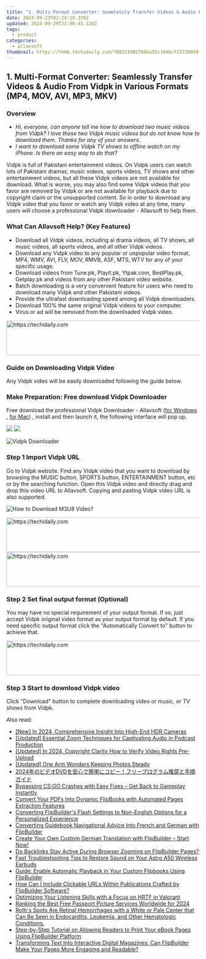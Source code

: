 ```yaml
---
title: "1. Multi-Format Converter: Seamlessly Transfer Videos & Audio From Vidpk in Various Formats (MP4, MOV, AVI, MP3, MKV)"
date: 2024-09-23T01:24:10.376Z
updated: 2024-09-29T23:00:43.128Z
tags:
  - product
categories:
  - allavsoft
thumbnail: https://thmb.techidaily.com/7802234057966a55c104bcf23729049f87338b2a1d7bc4238b5d8ebb2aadc3bf.jpg
---
```


## 1. Multi-Format Converter: Seamlessly Transfer Videos & Audio From Vidpk in Various Formats (MP4, MOV, AVI, MP3, MKV)

### Overview

* _Hi, everyone, can anyone tell me how to download two music videos from Vidpk? I love those two Vidpk music videos but do not know how to download them. Thanks for any of your answers._
* _I want to download some Vidpk TV shows to offline watch on my iPhone. Is there an easy way to do that?_

Vidpk is full of Pakistani entertainment videos. On Vidpk users can watch lots of Pakistani dramas, music videos, sports videos, TV shows and other entertainment videos, but all these Vidpk videos are not available for download. What is worse, you may also find some Vidpk videos that you favor are removed by Vidpk or are not available for playback due to copyright claim or the unsupported content. So in order to download any Vidpk video that you favor or watch any Vidpk video at any time, many users will choose a professional Vidpk downloader - Allavsoft to help them.

### What Can Allavsoft Help? (Key Features)

* Download all Vidpk videos, including al drama videos, all TV shows, all music videos, all sports videos, and all other Vidpk videos.
* Download any Vidpk video to any popular or unpopular video format, MP4, WMV, AVI, FLV, MOV, RMVB, ASF, MTS, WTV for any of your specific usage.
* Download videos from Tune.pk, Playit.pk, Ytpak.com, BestPlay.pk, Getplay.pk and videos from any other Pakistani video website.
* Batch downloading is a very convenient feature for users who need to download many Vidpk and other Pakistani videos.
* Provide the ultrafast downloading speed among all Vidpk downloaders.
* Download 100% the same original Vidpk videos to your computer.
* Virus or ad will be removed from the downloaded Vidpk video.

<!-- affiliate ads begin -->
<a href="https://aligracehair.sjv.io/c/5597632/2012406/19272" target="_top" id="2012406">
  <img src="//a.impactradius-go.com/display-ad/19272-2012406" border="0" alt="https://techidaily.com" width="728" height="90"/>
</a>
<img height="0" width="0" src="https://aligracehair.sjv.io/i/5597632/2012406/19272" style="position:absolute;visibility:hidden;" border="0" />
<!-- affiliate ads end -->

### Guide on Downloading Vidpk Video

Any Vidpk video will be easily downloaded following the guide below.

### Make Preparation: Free download Vidpk Downloader

Free download the professional Vidpk Downloader - Allavsoft ([for Windows](https://tools.techidaily.com/allavsoft/products/) , [for Mac](https://tools.techidaily.com/allavsoft/products/)) , install and then launch it, the following interface will pop up.

[![](https://www.allavsoft.com/how-to/../images/how-to/free-download-win.jpg)](https://tools.techidaily.com/allavsoft/products/) [![](https://www.allavsoft.com/how-to/../images/how-to/free-download-mac.jpg)](https://tools.techidaily.com/allavsoft/products/)

![Vidpk Downloader](https://www.allavsoft.com/how-to/../images/allavsoft/screen-shot-600.jpg)

### Step 1 Import Vidpk URL

Go to Vidpk website. Find any Vidpk video that you want to download by browsing the MUSIC button, SPORTS button, ENTERTAINMENT button, etc or by the searching function. Open this Vidpk video and directly drag and drop this video URL to Allavsoft. Copying and pasting Vidpk video URL is also supported.

![How to Download M3U8 Video?](https://www.allavsoft.com/how-to/../images/how-to/download-rtmp-video/download-rtmp-video.jpg)

<!-- affiliate ads begin -->
<a href="https://appsumo.8odi.net/c/5597632/2151856/7443" target="_top" id="2151856">
  <img src="//a.impactradius-go.com/display-ad/7443-2151856" border="0" alt="https://techidaily.com" width="728" height="90"/>
</a>
<img height="0" width="0" src="https://appsumo.8odi.net/i/5597632/2151856/7443" style="position:absolute;visibility:hidden;" border="0" />
<!-- affiliate ads end -->

<!-- affiliate ads begin -->
<a href="https://appsumo.8odi.net/c/5597632/2068408/7443" target="_top" id="2068408">
  <img src="//a.impactradius-go.com/display-ad/7443-2068408" border="0" alt="https://techidaily.com" width="728" height="90"/>
</a>
<img height="0" width="0" src="https://appsumo.8odi.net/i/5597632/2068408/7443" style="position:absolute;visibility:hidden;" border="0" />
<!-- affiliate ads end -->

### Step 2 Set final output format (Optional)

You may have no special requirement of your output format. If so, just accept Vidpk original video format as your output format by default. If you need specific output format click the "Automatically Convert to" button to achieve that.

<!-- affiliate ads begin -->
<a href="https://appsumo.8odi.net/c/5597632/2144271/7443" target="_top" id="2144271">
  <img src="//a.impactradius-go.com/display-ad/7443-2144271" border="0" alt="https://techidaily.com" width="600" height="90"/>
</a>
<img height="0" width="0" src="https://appsumo.8odi.net/i/5597632/2144271/7443" style="position:absolute;visibility:hidden;" border="0" />
<!-- affiliate ads end -->

### Step 3 Start to download Vidpk video

Click "Download" button to complete downloading video or music, or TV shows from Vidpk.

<ins class="adsbygoogle"
     style="display:block"
     data-ad-format="autorelaxed"
     data-ad-client="ca-pub-7571918770474297"
     data-ad-slot="1223367746"></ins>

<ins class="adsbygoogle"
     style="display:block"
     data-ad-client="ca-pub-7571918770474297"
     data-ad-slot="8358498916"
     data-ad-format="auto"
     data-full-width-responsive="true"></ins>

<span class="atpl-alsoreadstyle">Also read:</span>
<div><ul>
<li><a href="https://fox-hovers.techidaily.com/new-in-2024-comprehensive-insight-into-high-end-hdr-cameras/"><u>[New] In 2024, Comprehensive Insight Into High-End HDR Cameras</u></a></li>
<li><a href="https://digital-screen-recording.techidaily.com/updated-essential-zoom-techniques-for-captivating-audio-in-podcast-production/"><u>[Updated] Essential Zoom Techniques for Captivating Audio in Podcast Production</u></a></li>
<li><a href="https://tiktok-video-recordings.techidaily.com/updated-in-2024-copyright-clarity-how-to-verify-video-rights-pre-upload/"><u>[Updated] In 2024, Copyright Clarity How to Verify Video Rights Pre-Upload</u></a></li>
<li><a href="https://facebook-video-share.techidaily.com/updated-one-arm-wonders-keeping-photos-steady/"><u>[Updated] One Arm Wonders Keeping Photos Steady</u></a></li>
<li><a href="https://some-approaches.techidaily.com/2024dvd/"><u>2024年のビデオDVDを安心で簡単にコピー！フリープログラム推奨と手順ガイド</u></a></li>
<li><a href="https://common-error.techidaily.com/bypassing-csgo-crashes-with-easy-fixes-get-back-to-gameplay-instantly/"><u>Bypassing CS:GO Crashes with Easy Fixes – Get Back to Gameplay Instantly</u></a></li>
<li><a href="https://win-excellent.techidaily.com/convert-your-pdfs-into-dynamic-flipbooks-with-automated-pages-extraction-features/"><u>Convert Your PDFs Into Dynamic FlipBooks with Automated Pages Extraction Features</u></a></li>
<li><a href="https://win-excellent.techidaily.com/converting-flipbuilders-flash-settings-to-non-english-options-for-a-personalized-experience/"><u>Converting FlipBuilder's Flash Settings to Non-English Options for a Personalized Experience</u></a></li>
<li><a href="https://win-excellent.techidaily.com/converting-guidebook-navigational-advice-into-french-and-german-with-flipbuilder/"><u>Converting Guidebook Navigational Advice Into French and German with FlipBuilder</u></a></li>
<li><a href="https://win-excellent.techidaily.com/create-your-own-custom-german-translation-with-flipbuilder-start-now/"><u>Create Your Own Custom German Translation with FlipBuilder – Start Now!</u></a></li>
<li><a href="https://win-excellent.techidaily.com/do-backlinks-stay-active-during-browser-zooming-on-flipbuilder-pages/"><u>Do Backlinks Stay Active During Browser Zooming on FlipBuilder Pages?</u></a></li>
<li><a href="https://sound-issues.techidaily.com/fast-troubleshooting-tips-to-restore-sound-on-your-astro-a50-wireless-earbuds/"><u>Fast Troubleshooting Tips to Restore Sound on Your Astro A50 Wireless Earbuds</u></a></li>
<li><a href="https://win-excellent.techidaily.com/guide-enable-automatic-playback-in-your-custom-flipbooks-using-flipbuilder/"><u>Guide: Enable Automatic Playback in Your Custom Flipbooks Using FlipBuilder</u></a></li>
<li><a href="https://win-excellent.techidaily.com/how-can-i-include-clickable-urls-within-publications-crafted-by-flipbuilder-software/"><u>How Can I Include Clickable URLs Within Publications Crafted by FlipBuilder Software?</u></a></li>
<li><a href="https://games-able.techidaily.com/optimizing-your-listening-skills-with-a-focus-on-hrtf-in-valorant/"><u>Optimizing Your Listening Skills with a Focus on HRTF in Valorant</u></a></li>
<li><a href="https://fox-helps.techidaily.com/ranking-the-best-free-passport-picture-services-worldwide-for-2024/"><u>Ranking the Best Free Passport Picture Services Worldwide for 2024</u></a></li>
<li><a href="https://vp-tips.techidaily.com/roths-spots-are-retinal-hemorrhages-with-a-white-or-pale-center-that-can-be-seen-in-endocarditis-leukemia-and-other-hematologic-conditions/"><u>Roth's Spots Are Retinal Hemorrhages with a White or Pale Center that Can Be Seen in Endocarditis, Leukemia, and Other Hematologic Conditions.</u></a></li>
<li><a href="https://win-excellent.techidaily.com/step-by-step-tutorial-on-allowing-readers-to-print-your-ebook-pages-using-flipbuilder-platform/"><u>Step-by-Step Tutorial on Allowing Readers to Print Your eBook Pages Using FlipBuilder Platform</u></a></li>
<li><a href="https://win-excellent.techidaily.com/transforming-text-into-interactive-digital-magazines-can-flipbuilder-make-your-pages-more-engaging-and-readable/"><u>Transforming Text Into Interactive Digital Magazines: Can FlipBuilder Make Your Pages More Engaging and Readable?</u></a></li>
</ul></div>

